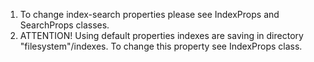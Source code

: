 1. To change index-search properties please see IndexProps and SearchProps classes.
2. ATTENTION! Using default properties indexes are saving in directory "filesystem"/indexes. To change this property see IndexProps class.